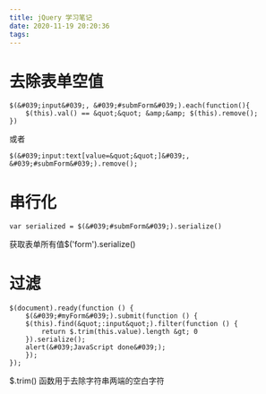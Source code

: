 ```yaml
---
title: jQuery 学习笔记
date: 2020-11-19 20:20:36
tags:
---
```


# 去除表单空值
```
$(&#039;input&#039;, &#039;#submForm&#039;).each(function(){
	$(this).val() == &quot;&quot; &amp;&amp; $(this).remove();
})
```
或者
```
$(&#039;input:text[value=&quot;&quot;]&#039;, &#039;#submForm&#039;).remove();
```

# 串行化
```
var serialized = $(&#039;#submForm&#039;).serialize()
```

获取表单所有值$(&#039;form&#039;).serialize()

# 过滤
```
$(document).ready(function () {
    $(&#039;#myForm&#039;).submit(function () {
	$(this).find(&quot;:input&quot;).filter(function () {
        return $.trim(this.value).length &gt; 0
    }).serialize();
    alert(&#039;JavaScript done&#039;);
    });
});
```

$.trim() 函数用于去除字符串两端的空白字符